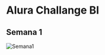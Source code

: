 # Alura Challange BI

## Semana 1

![Semana1](https://user-images.githubusercontent.com/27746479/132779013-deabb670-45fd-402f-bf18-9f4c942d41ce.png)

